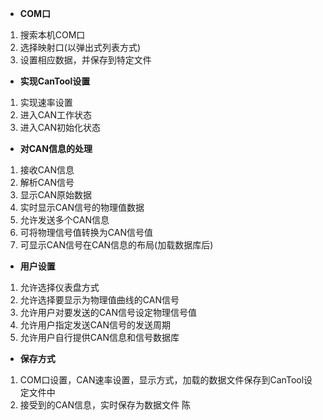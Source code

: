 - **COM口**
1. 搜索本机COM口
2. 选择映射口(以弹出式列表方式)
3. 设置相应数据，并保存到特定文件
- **实现CanTool设置**
1. 实现速率设置
2. 进入CAN工作状态
3. 进入CAN初始化状态
- **对CAN信息的处理**
1. 接收CAN信息
2. 解析CAN信号
3. 显示CAN原始数据
4. 实时显示CAN信号的物理值数据
5. 允许发送多个CAN信息
6. 可将物理信号值转换为CAN信号值
7. 可显示CAN信号在CAN信息的布局(加载数据库后)
- **用户设置**
1. 允许选择仪表盘方式
2. 允许选择要显示为物理值曲线的CAN信号
3. 允许用户对要发送的CAN信号设定物理信号值
4. 允许用户指定发送CAN信号的发送周期
5. 允许用户自行提供CAN信息和信号数据库
-  **保存方式**
1. COM口设置，CAN速率设置，显示方式，加载的数据文件保存到CanTool设定文件中
2. 接受到的CAN信息，实时保存为数据文件
   陈 